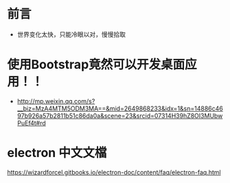 


# 前言 #

- 世界变化太快，只能冷眼以对，慢慢拾取


# 使用Bootstrap竟然可以开发桌面应用！！

- http://mp.weixin.qq.com/s?__biz=MzA4MTM5ODM3MA==&mid=2649868233&idx=1&sn=14886c4697b926a57b2811b51c86da0a&scene=23&srcid=07314H39hZ8OI3MUbwPuEf4t#rd


# electron 中文文檔
https://wizardforcel.gitbooks.io/electron-doc/content/faq/electron-faq.html
